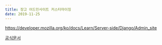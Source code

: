 ```yaml
---
title: 장고 어드민사이트 커스터마이징
date: 2019-11-25
---
```


<https://developer.mozilla.org/ko/docs/Learn/Server-side/Django/Admin_site>

[공식문서]





















[공식문서]: https://docs.djangoproject.com/en/2.2/ref/contrib/admin/
